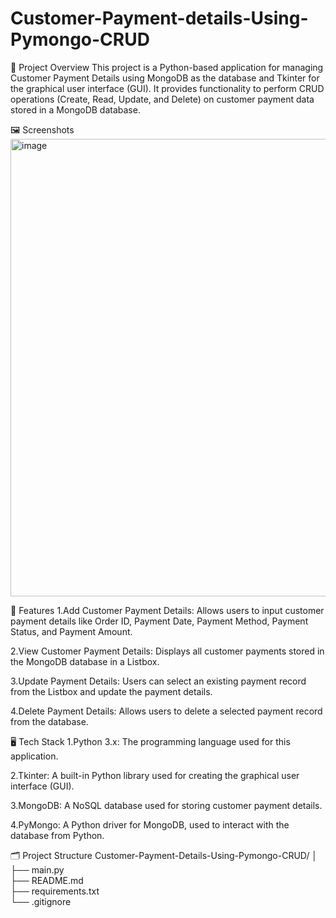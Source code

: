 # Customer-Payment-details-Using-Pymongo-CRUD

📄 Project Overview
This project is a Python-based application for managing Customer Payment Details using MongoDB as the database and Tkinter for the graphical user interface (GUI). It provides functionality to perform CRUD operations (Create, Read, Update, and Delete) on customer payment data stored in a MongoDB database.

🖼️ Screenshots
<img width="912" height="732" alt="image" src="https://github.com/user-attachments/assets/bf16f177-f25b-4839-97b9-64447ff52e95" />


🚀 Features
1.Add Customer Payment Details: Allows users to input customer payment details like Order ID, Payment Date, Payment Method, Payment Status, and Payment Amount.

2.View Customer Payment Details: Displays all customer payments stored in the MongoDB database in a Listbox.

3.Update Payment Details: Users can select an existing payment record from the Listbox and update the payment details.

4.Delete Payment Details: Allows users to delete a selected payment record from the database.

🖥️ Tech Stack
1.Python 3.x: The programming language used for this application.

2.Tkinter: A built-in Python library used for creating the graphical user interface (GUI).

3.MongoDB: A NoSQL database used for storing customer payment details.

4.PyMongo: A Python driver for MongoDB, used to interact with the database from Python.

🗂️ Project Structure
Customer-Payment-Details-Using-Pymongo-CRUD/
│
├── main.py                  
├── README.md               
├── requirements.txt         
└── .gitignore  


